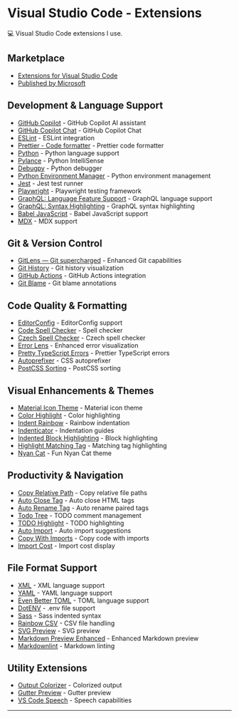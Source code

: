 # Visual Studio Code - Extensions

💻 Visual Studio Code extensions I use. 

## Marketplace

- [Extensions for Visual Studio Code](https://marketplace.visualstudio.com/VSCode)
- [Published by Microsoft](https://marketplace.visualstudio.com/publishers/Microsoft)

## Development & Language Support

- [GitHub Copilot](https://marketplace.visualstudio.com/items?itemName=github.copilot) - GitHub Copilot AI assistant
- [GitHub Copilot Chat](https://marketplace.visualstudio.com/items?itemName=github.copilot-chat) - GitHub Copilot Chat
- [ESLint](https://marketplace.visualstudio.com/items?itemName=dbaeumer.vscode-eslint) - ESLint integration
- [Prettier - Code formatter](https://marketplace.visualstudio.com/items?itemName=esbenp.prettier-vscode) - Prettier code formatter
- [Python](https://marketplace.visualstudio.com/items?itemName=ms-python.python) - Python language support
- [Pylance](https://marketplace.visualstudio.com/items?itemName=ms-python.vscode-pylance) - Python IntelliSense
- [Debugpy](https://marketplace.visualstudio.com/items?itemName=ms-python.debugpy) - Python debugger
- [Python Environment Manager](https://marketplace.visualstudio.com/items?itemName=ms-python.vscode-python-envs) - Python environment management
- [Jest](https://marketplace.visualstudio.com/items?itemName=orta.vscode-jest) - Jest test runner
- [Playwright](https://marketplace.visualstudio.com/items?itemName=ms-playwright.playwright) - Playwright testing framework
- [GraphQL: Language Feature Support](https://marketplace.visualstudio.com/items?itemName=graphql.vscode-graphql) - GraphQL language support
- [GraphQL: Syntax Highlighting](https://marketplace.visualstudio.com/items?itemName=graphql.vscode-graphql-syntax) - GraphQL syntax highlighting
- [Babel JavaScript](https://marketplace.visualstudio.com/items?itemName=mgmcdermott.vscode-language-babel) - Babel JavaScript support
- [MDX](https://marketplace.visualstudio.com/items?itemName=unifiedjs.vscode-mdx) - MDX support

## Git & Version Control

- [GitLens — Git supercharged](https://marketplace.visualstudio.com/items?itemName=eamodio.gitlens) - Enhanced Git capabilities
- [Git History](https://marketplace.visualstudio.com/items?itemName=donjayamanne.githistory) - Git history visualization
- [GitHub Actions](https://marketplace.visualstudio.com/items?itemName=github.vscode-github-actions) - GitHub Actions integration
- [Git Blame](https://marketplace.visualstudio.com/items?itemName=waderyan.gitblame) - Git blame annotations

## Code Quality & Formatting

- [EditorConfig](https://marketplace.visualstudio.com/items?itemName=editorconfig.editorconfig) - EditorConfig support
- [Code Spell Checker](https://marketplace.visualstudio.com/items?itemName=streetsidesoftware.code-spell-checker) - Spell checker
- [Czech Spell Checker](https://marketplace.visualstudio.com/items?itemName=streetsidesoftware.code-spell-checker-czech) - Czech spell checker
- [Error Lens](https://marketplace.visualstudio.com/items?itemName=usernamehw.errorlens) - Enhanced error visualization
- [Pretty TypeScript Errors](https://marketplace.visualstudio.com/items?itemName=yoavbls.pretty-ts-errors) - Prettier TypeScript errors
- [Autoprefixer](https://marketplace.visualstudio.com/items?itemName=mrmlnc.vscode-autoprefixer) - CSS autoprefixer
- [PostCSS Sorting](https://marketplace.visualstudio.com/items?itemName=mrmlnc.vscode-postcss-sorting) - PostCSS sorting

## Visual Enhancements & Themes

- [Material Icon Theme](https://marketplace.visualstudio.com/items?itemName=pkief.material-icon-theme) - Material icon theme
- [Color Highlight](https://marketplace.visualstudio.com/items?itemName=naumovs.color-highlight) - Color highlighting
- [Indent Rainbow](https://marketplace.visualstudio.com/items?itemName=oderwat.indent-rainbow) - Rainbow indentation
- [Indenticator](https://marketplace.visualstudio.com/items?itemName=sirtori.indenticator) - Indentation guides
- [Indented Block Highlighting](https://marketplace.visualstudio.com/items?itemName=byi8220.indented-block-highlighting) - Block highlighting
- [Highlight Matching Tag](https://marketplace.visualstudio.com/items?itemName=vincaslt.highlight-matching-tag) - Matching tag highlighting
- [Nyan Cat](https://marketplace.visualstudio.com/items?itemName=zhengrenzhe.nyan-cat) - Fun Nyan Cat theme

## Productivity & Navigation

- [Copy Relative Path](https://marketplace.visualstudio.com/items?itemName=alexdima.copy-relative-path) - Copy relative file paths
- [Auto Close Tag](https://marketplace.visualstudio.com/items?itemName=formulahendry.auto-close-tag) - Auto close HTML tags
- [Auto Rename Tag](https://marketplace.visualstudio.com/items?itemName=formulahendry.auto-rename-tag) - Auto rename paired tags
- [Todo Tree](https://marketplace.visualstudio.com/items?itemName=gruntfuggly.todo-tree) - TODO comment management
- [TODO Highlight](https://marketplace.visualstudio.com/items?itemName=wayou.vscode-todo-highlight) - TODO highlighting
- [Auto Import](https://marketplace.visualstudio.com/items?itemName=steoates.autoimport) - Auto import suggestions
- [Copy With Imports](https://marketplace.visualstudio.com/items?itemName=stringham.copy-with-imports) - Copy code with imports
- [Import Cost](https://marketplace.visualstudio.com/items?itemName=wix.vscode-import-cost) - Import cost display

## File Format Support

- [XML](https://marketplace.visualstudio.com/items?itemName=redhat.vscode-xml) - XML language support
- [YAML](https://marketplace.visualstudio.com/items?itemName=redhat.vscode-yaml) - YAML language support
- [Even Better TOML](https://marketplace.visualstudio.com/items?itemName=tamasfe.even-better-toml) - TOML language support
- [DotENV](https://marketplace.visualstudio.com/items?itemName=mikestead.dotenv) - .env file support
- [Sass](https://marketplace.visualstudio.com/items?itemName=syler.sass-indented) - Sass indented syntax
- [Rainbow CSV](https://marketplace.visualstudio.com/items?itemName=mechatroner.rainbow-csv) - CSV file handling
- [SVG Preview](https://marketplace.visualstudio.com/items?itemName=simonsiefke.svg-preview) - SVG preview
- [Markdown Preview Enhanced](https://marketplace.visualstudio.com/items?itemName=shd101wyy.markdown-preview-enhanced) - Enhanced Markdown preview
- [Markdownlint](https://marketplace.visualstudio.com/items?itemName=davidanson.vscode-markdownlint) - Markdown linting

## Utility Extensions

- [Output Colorizer](https://marketplace.visualstudio.com/items?itemName=ibm.output-colorizer) - Colorized output
- [Gutter Preview](https://marketplace.visualstudio.com/items?itemName=kisstkondoros.vscode-gutter-preview) - Gutter preview
- [VS Code Speech](https://marketplace.visualstudio.com/items?itemName=ms-vscode.vscode-speech) - Speech capabilities

---
